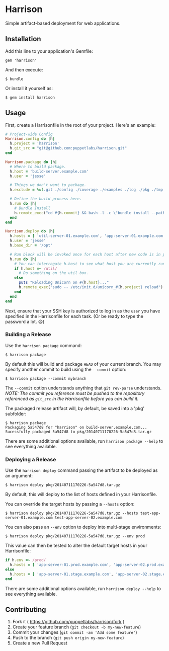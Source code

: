# Harrison

Simple artifact-based deployment for web applications.

## Installation

Add this line to your application's Gemfile:

    gem 'harrison'

And then execute:

    $ bundle

Or install it yourself as:

    $ gem install harrison

## Usage

First, create a Harrisonfile in the root of your project. Here's an example:

```ruby
# Project-wide Config
Harrison.config do |h|
  h.project = 'harrison'
  h.git_src = "git@github.com:puppetlabs/harrison.git"
end

Harrison.package do |h|
  # Where to build package.
  h.host = 'build-server.example.com'
  h.user = 'jesse'

  # Things we don't want to package.
  h.exclude = %w(.git ./config ./coverage ./examples ./log ./pkg ./tmp ./spec)

  # Define the build process here.
  h.run do |h|
    # Bundle Install
    h.remote_exec("cd #{h.commit} && bash -l -c \"bundle install --path=vendor --without=\\\"development packaging test doc\\\"\"")
  end
end

Harrison.deploy do |h|
  h.hosts = [ 'util-server-01.example.com', 'app-server-01.example.com', 'app-server-02.example.com' ]
  h.user = 'jesse'
  h.base_dir = '/opt'

  # Run block will be invoked once for each host after new code is in place.
  h.run do |h|
    # You can interrogate h.host to see what host you are currently running on.
    if h.host =~ /util/
      # Do something on the util box.
    else
      puts "Reloading Unicorn on #{h.host}..."
      h.remote_exec("sudo -- /etc/init.d/unicorn_#{h.project} reload")
    end
  end
end
```

Next, ensure that your SSH key is authorized to log in as the `user` you have specified in
the Harrisonfile for each task. (Or be ready to type the password a lot. :weary:)

### Building a Release

Use the `harrison package` command:

```
$ harrison package
```

By default this will build and package `HEAD` of your current branch. You may specify another commit to
build using the `--commit` option:

```
$ harrison package --commit mybranch
```

The `--commit` option understands anything that `git rev-parse` understands. *NOTE: The commit you
reference must be pushed to the repository referenced as `git_src` in the Harrisonfile before
you can build it.*

The packaged release artifact will, by default, be saved into a 'pkg' subfolder:

```
$ harrison package
Packaging 5a547d8 for "harrison" on build-server.example.com...
Sucessfully packaged 5a547d8 to pkg/20140711170226-5a547d8.tar.gz
```

There are some additional options available, run `harrison package --help` to see everything available.


### Deploying a Release

Use the `harrison deploy` command passing the artifact to be deployed as an argument:

```
$ harrison deploy pkg/20140711170226-5a547d8.tar.gz
```

By default, this will deploy to the list of hosts defined in your Harrisonfile.

You can override the target hosts by passing a `--hosts` option:

```
$ harrison deploy pkg/20140711170226-5a547d8.tar.gz --hosts test-app-server-01.example.com test-app-server-02.example.com
```

You can also pass an `--env` option to deploy into multi-stage environments:

```
$ harrison deploy pkg/20140711170226-5a547d8.tar.gz --env prod
```

This value can then be tested to alter the default target hosts in your Harrisonfile:

```ruby
if h.env =~ /prod/
  h.hosts = [ 'app-server-01.prod.example.com', 'app-server-02.prod.example.com' ]
else
  h.hosts = [ 'app-server-01.stage.example.com', 'app-server-02.stage.example.com' ]
end
```

There are some additional options available, run `harrison deploy --help` to see everything available.


## Contributing

1. Fork it ( https://github.com/puppetlabs/harrison/fork )
2. Create your feature branch (`git checkout -b my-new-feature`)
3. Commit your changes (`git commit -am 'Add some feature'`)
4. Push to the branch (`git push origin my-new-feature`)
5. Create a new Pull Request
